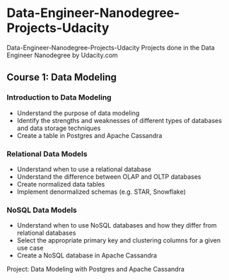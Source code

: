 # Data-Engineer-Nanodegree-Projects-Udacity
Data-Engineer-Nanodegree-Projects-Udacity Projects done in the Data Engineer Nanodegree by Udacity.com  

## Course 1: Data Modeling 

### Introduction to Data Modeling 
- Understand the purpose of data modeling 
- Identify the strengths and weaknesses of different types of databases and data storage techniques
- Create a table in Postgres and Apache Cassandra 

### Relational Data Models 
- Understand when to use a relational database 
- Understand the difference between OLAP and OLTP databases 
- Create normalized data tables 
- Implement denormalized schemas (e.g. STAR, Snowflake) 

### NoSQL Data Models 
- Understand when to use NoSQL databases and how they differ from relational databases 
- Select the appropriate primary key and clustering columns for a given use case 
- Create a NoSQL database in Apache Cassandra 

Project: Data Modeling with Postgres and Apache Cassandra
